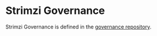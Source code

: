 # Strimzi Governance

Strimzi Governance is defined in the [governance repository](https://github.com/strimzi/governance/blob/main/GOVERNANCE.md).